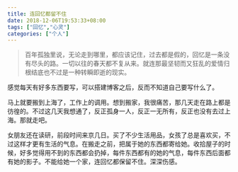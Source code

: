 ```yaml
---
title: 连回忆都留不住
date: 2018-12-06T19:53:33+08:00
tags: ["回忆","心灵"]
categories: ["个人"]
---
```


> 百年孤独里说，无论走到哪里，都应该记住，过去都是假的，回忆是一条没有尽头的路。一切以往的春天都不复从来。就连那最坚韧而又狂乱的爱情归根结底也不过是一种转瞬即逝的现实。

感觉每天有好多东西要写，可以搭建博客之后，反而不知道自己要写什么了。

马上就要搬到上海了，工作上的调用。想到搬家，我很痛苦，那几天走在路上都是彷徨的。不过这几天我想通了，反正孤身一人，反正一无所有，反正也没有去过上海。那就走吧。

女朋友还在读研，前段时间来京几日。买了不少生活用品，女孩了总是喜欢买，不过这样才更有生活的气息。在搬走之前，把属于她的东西都寄给她。收拾屋子的时候，好多觉得用不到的东西都会扔掉，每件东西都有的她的气息，每件东西后面都有她的影子。不能给她一个家，连回忆都保留不住。深深伤感。
